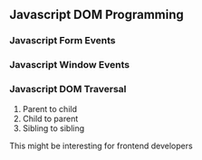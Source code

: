 ## Javascript DOM Programming

### Javascript Form Events

### Javascript Window Events

### Javascript DOM Traversal
1. Parent to child
2. Child to parent
3. Sibling to sibling



This might be interesting for frontend developers
